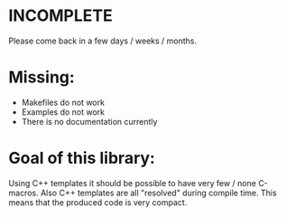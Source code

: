 INCOMPLETE
==========


Please come back in a few days / weeks / months.


Missing:
========

* Makefiles do not work
* Examples do not work
* There is no documentation currently

Goal of this library:
=====================

Using C++ templates it should be possible to have very few / none C-macros.
Also C++ templates are all "resolved" during compile time.  This means that
the produced code is very compact.